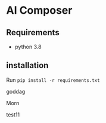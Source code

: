 # AI Composer

## Requirements
* python 3.8

## installation
Run `pip install -r requirements.txt`

goddag


Morn

test11
